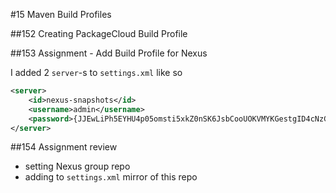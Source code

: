 #15 Maven Build Profiles

##152 Creating PackageCloud Build Profile

##153 Assignment - Add Build Profile for Nexus

I added 2 `server`-s to `settings.xml` like so
```xml
<server>
    <id>nexus-snapshots</id>
    <username>admin</username>
    <password>{JJEwLiPh5EYHU4p05omsti5xkZ0nSK6JsbCooUOKVMYKGestgID4cNzG2zjsIrI/}</password>
</server>
```

##154 Assignment review

- setting Nexus group repo
- adding to `settings.xml` mirror of this repo  
